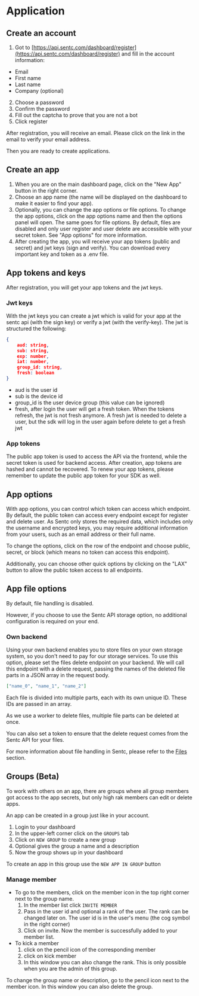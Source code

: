 # Application

## Create an account

1. Got to [https://api.sentc.com/dashboard/register](https://api.sentc.com/dashboard/register) and fill in the account information:
- Email
- First name
- Last name
- Company (optional)

2. Choose a password
3. Confirm the password
4. Fill out the captcha to prove that you are not a bot
5. Click register

After registration, you will receive an email. Please click on the link in the email to verify your email address.

Then you are ready to create applications.

## Create an app

1. When you are on the main dashboard page, click on the "New App" button in the right corner.
2. Choose an app name (the name will be displayed on the dashboard to make it easier to find your app).
3. Optionally, you can change the app options or file options. To change the app options, click on the app options name and then the options panel will open. The same goes for file options. By default, files are disabled and only user register and user delete are accessible with your secret token. See "App options" for more information.
4. After creating the app, you will receive your app tokens (public and secret) and jwt keys (sign and verify). You can download every important key and token as a .env file.

## App tokens and keys

After registration, you will get your app tokens and the jwt keys.

### Jwt keys

With the jwt keys you can create a jwt which is valid for your app at the sentc api (with the sign key) or verify a jwt (with the verify-key).
The jwt is structured the following:

````json lines
{
    aud: string,
    sub: string,
    exp: number,
    iat: number,
	group_id: string,
	fresh: boolean
}
````

- aud is the user id
- sub is the device id
- group_id is the user device group (this value can be ignored)
- fresh, after login the user will get a fresh token. When the tokens refresh, 
the jwt is not fresh anymore. A fresh jwt is needed to delete a user, but the sdk will log in the user again before delete to get a fresh jwt

### App tokens

The public app token is used to access the API via the frontend, while the secret token is used for backend access. 
After creation, app tokens are hashed and cannot be recovered. 
To renew your app tokens, please remember to update the public app token for your SDK as well.


## App options

With app options, you can control which token can access which endpoint. 
By default, the public token can access every endpoint except for register and delete user. 
As Sentc only stores the required data, which includes only the username and encrypted keys, 
you may require additional information from your users, such as an email address or their full name.

To change the options, click on the row of the endpoint and choose public, secret, or block (which means no token can access this endpoint).

Additionally, you can choose other quick options by clicking on the "LAX" button to allow the public token access to all endpoints.

## App file options

By default, file handling is disabled.

However, if you choose to use the Sentc API storage option, no additional configuration is required on your end.

### Own backend

Using your own backend enables you to store files on your own storage system, 
so you don't need to pay for our storage services. 
To use this option, please set the files delete endpoint on your backend. 
We will call this endpoint with a delete request, 
passing the names of the deleted file parts in a JSON array in the request body.


````json
["name_0", "name_1", "name_2"]
````

Each file is divided into multiple parts, each with its own unique ID. These IDs are passed in an array.

As we use a worker to delete files, multiple file parts can be deleted at once.

You can also set a token to ensure that the delete request comes from the Sentc API for your files.

For more information about file handling in Sentc, please refer to the [Files](/guide/file/) section.

## Groups (Beta)

To work with others on an app, there are groups where all group members got access to the app secrets, but only high rak members can edit or delete apps.

An app can be created in a group just like in your account.

1. Login to your dashboard
2. In the upper-left corner click on the `GROUPS` tab
3. Click on `NEW GROUP` to create a new group
4. Optional gives the group a name and a description
5. Now the group shows up in your dashboard

To create an app in this group use the `NEW APP IN GROUP` button

### Manage member

- To go to the members, click on the member icon in the top right corner next to the group name.
  1. In the member list click `INVITE MEMBER`
  2. Pass in the user id and optional a rank of the user. The rank can be changed later on. The user id is in the user's menu (the cog symbol in the right corner)
  3. Click on invite. Now the member is successfully added to your member list.
- To kick a member
  1. click on the pencil icon of the corresponding member
  2. click on kick member
  3. In this window you can also change the rank. This is only possible when you are the admin of this group.

To change the group name or description, go to the pencil icon next to the member icon. In this window you can also delete the group.